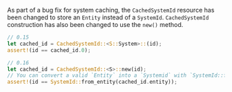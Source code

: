 As part of a bug fix for system caching, the `CachedSystemId` resource has been changed to store an `Entity` instead of a `SystemId`. `CachedSystemId` construction has also been changed to use the `new()` method.

```rust
// 0.15
let cached_id = CachedSystemId::<S::System>::(id);
assert!(id == cached_id.0);

// 0.16
let cached_id = CachedSystemId::<S>::new(id);
// You can convert a valid `Entity` into a `Systemid` with `SystemId::from_entity()`.
assert!(id == SystemId::from_entity(cached_id.entity));
```
